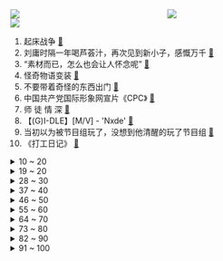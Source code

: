 <div >
	<a style="float:left;width:55%;" href = "https://github.com/anuraghazra/github-readme-stats">
	 <img src = "https://github-readme-stats.vercel.app/api?username=iuuuuuaena&theme=buefy&show_icons=true"/>
	</a>
	<a  style="float:right;width:45%" href = "https://github.com/anuraghazra/github-readme-stats">
	 <img  src="https://github-readme-stats.vercel.app/api/top-langs/?username=anuraghazra&layout=compact"/>
	</a>
	</div>

[![](https://img.shields.io/badge/jxd-@jxdgogogo.xyz-yellowgreen.svg)](https://www.jxdgogogo.xyz)<br>
1. 起床战争 [:link:](//www.bilibili.com/video/BV1oe4y1Y7n5) <br>
2. 刘庸时隔一年喝芦荟汁，再次见到新小子，感慨万千 [:link:](//www.bilibili.com/video/BV1Tm4y1w7Ck) <br>
3. “素材而已，怎么也会让人怀念呢” [:link:](//www.bilibili.com/video/BV1d8411Y7fJ) <br>
4. 怪奇物语变装 [:link:](//www.bilibili.com/video/BV1AK411X7Fn) <br>
5. 不要带着奇怪的东西出门 [:link:](//www.bilibili.com/video/BV1kN4y1w7nb) <br>
6. 中国共产党国际形象网宣片《CPC》 [:link:](//www.bilibili.com/video/BV1cm4y1w7gN) <br>
7. 师 徒 情 深 [:link:](//www.bilibili.com/video/BV1eP411N7Qb) <br>
8. 【(G)I-DLE】[M/V] - 'Nxde' [:link:](//www.bilibili.com/video/BV1wW4y1n7y3) <br>
9. 当初以为被节目组玩了，没想到他清醒的玩了节目组 [:link:](//www.bilibili.com/video/BV1Fm4y1w7cg) <br>
10. 《打工日记》 [:link:](//www.bilibili.com/video/BV1fR4y1X7bx) <br>
<details>
<summary>10 ~ 20</summary>

11. 当你的朋友真的去看了你推荐的电影或视频 [:link:](//www.bilibili.com/video/BV1w8411e7D3) <br>
12. 【Miume・MARiA・217】讴歌烂漫【舞见 最终篇！】 [:link:](//www.bilibili.com/video/BV1yG4y1n76b) <br>
13. 【白小白】暗黑魅惑《万物起舞》编舞课堂直拍版 [:link:](//www.bilibili.com/video/BV1Me411V7aq) <br>
14. 【原神整活】 派蒙：赛诺？充得上能吗他！哈哈哈哈！（充能完毕） [:link:](//www.bilibili.com/video/BV1f14y1L79u) <br>
15. 擦边失败的舞蹈 [:link:](//www.bilibili.com/video/BV1S84y1z7Xm) <br>
16. 烟鬼The Chainsmokers：我们的中国团队说这样做会火!! [:link:](//www.bilibili.com/video/BV1eP411N7zX) <br>
17. 【阿斗】最羞辱的死法，上厕所被儿子射杀！美剧史诗巨作《权力的游戏》第15期 [:link:](//www.bilibili.com/video/BV1we4y1i7xi) <br>
18. TES饭堂实力还是在的，可惜遇上了这个霉比【还愿挑战ep15-滔搏食堂】 [:link:](//www.bilibili.com/video/BV1be411V7nH) <br>
19. ❤️剪一种很新的东西❤️ [:link:](//www.bilibili.com/video/BV13e4y1S7eq) <br>
</details>
<details>
<summary>19 ~ 20</summary>

20. 健什么身，来攻沙啊 [:link:](//www.bilibili.com/video/BV1yK411S7Qq) <br>
21. 长大后发现，这么讽刺的动画再也没有了！ [:link:](//www.bilibili.com/video/BV1w84y167XH) <br>
22. 大大怪将军和小小怪下士 [:link:](//www.bilibili.com/video/BV13W4y1n71f) <br>
23. 老实人被欺负的终极爆发！！！ [:link:](//www.bilibili.com/video/BV1FP411N75A) <br>
24. 外国博主英文讲解：二十大为什么如此重要？ [:link:](//www.bilibili.com/video/BV1ug41187Kx) <br>
25. 在宝宝身上放个摄像头后，发现他内心戏很足 [:link:](//www.bilibili.com/video/BV1ue4y1J773) <br>
26. 《拔剑四顾心茫然》 [:link:](//www.bilibili.com/video/BV1oR4y1X78L) <br>
27. 不用烤箱，保证你学一次就能看会的酸奶慕斯蛋糕！ [:link:](//www.bilibili.com/video/BV1ZW4y1J7KJ) <br>
28. 云南小众食材鉴定 [:link:](//www.bilibili.com/video/BV1RW4y1J7HP) <br>
</details>
<details>
<summary>28 ~ 30</summary>

29. 【秋天速减30斤】懒人必备减肥包,大体重友好 [:link:](//www.bilibili.com/video/BV1gK411X75p) <br>
30. 【整活】八强茶话会 （EDG RNG JDG）"我们都有不得不赢的理由" [:link:](//www.bilibili.com/video/BV18g411a71V) <br>
31. 全球十大自助餐之一！豪华邮轮上吃7天7夜是一种什么体验 [:link:](//www.bilibili.com/video/BV1DP411P7om) <br>
32. 假装断片后在兄弟的床上拉肚子！他会是什么反应？！ [:link:](//www.bilibili.com/video/BV1uD4y1r7YQ) <br>
33. 食人魔被判9个无期徒刑！却当上警方顾问？！经典惊悚犯罪片《红龙》 [:link:](//www.bilibili.com/video/BV1y84y1z77r) <br>
34. 土木工程之工地四年的变化。 [:link:](//www.bilibili.com/video/BV1i84y1z7qQ) <br>
35. 朋友，你见过1918年的钢铁侠吗？【解说全覆盖31期】 [:link:](//www.bilibili.com/video/BV1G14y1j7t7) <br>
36. 鸭子的膝跳反射 [:link:](//www.bilibili.com/video/BV18g411a7wn) <br>
37. 特效来了！选手S12篇：腕豪大哥勇武降临 河道剑魔不朽传奇 [:link:](//www.bilibili.com/video/BV1CK411S7jT) <br>
</details>
<details>
<summary>37 ~ 40</summary>

38. 假如校长夸班级纪律好 [:link:](//www.bilibili.com/video/BV1Cm4y1c7WZ) <br>
39. 【赖神别搞God】无缝衔接初尝试：今天给你们整点离谱的 [:link:](//www.bilibili.com/video/BV1qe4y1m7Mu) <br>
40. 有些事情是命中注定的！ [:link:](//www.bilibili.com/video/BV1D14y1L76m) <br>
41. 《原神》须弥篇OST「智妙明论之林」宣传MV [:link:](//www.bilibili.com/video/BV14e411V7Bi) <br>
42. 英国金融男老公穿的太不成熟了…… [:link:](//www.bilibili.com/video/BV1Pg41187zk) <br>
43. 《让子弹飞》1处剧情败笔？张麻子为何必须「睡老汤」？！10万字拆解09 [:link:](//www.bilibili.com/video/BV1VK411X7iv) <br>
44. 随心所欲是心里永远的Top1！ [:link:](//www.bilibili.com/video/BV1be4y1i7vN) <br>
45. 艺术家们用一张图证明创意不会被AI所代替 [:link:](//www.bilibili.com/video/BV1A84y167iA) <br>
46. 我所理解的，关于友情的一切。 [:link:](//www.bilibili.com/video/BV1aG41177AW) <br>
</details>
<details>
<summary>46 ~ 50</summary>

47. 花420元给工友们复刻35元冬菇鸡盒饭，能赚多少钱？ [:link:](//www.bilibili.com/video/BV1km4y1c77f) <br>
48. 【鱼肉肉】Lovepotion宅舞 小飞棍摔咯~ [:link:](//www.bilibili.com/video/BV1g8411e7WA) <br>
49. 当我和爸妈说话自带BGM [:link:](//www.bilibili.com/video/BV1C8411Y76b) <br>
50. 30斤大鳄龟，来人间一趟，总要吃遍南北西东。 [:link:](//www.bilibili.com/video/BV1qV4y1V7AC) <br>
51. 你永远可以相信恐怖片导演的审美【阅片无数Ⅱ 64】 [:link:](//www.bilibili.com/video/BV11G4y1n7aY) <br>
52. 看懂的人很难被爱情敷衍 [:link:](//www.bilibili.com/video/BV1hg411a7TN) <br>
53. 无所谓，我会出手是什么梗？ [:link:](//www.bilibili.com/video/BV1XG4y1n7jm) <br>
54. 比脸还大的猪肘子，肉汁拌饭绝了！就是来这吃饭有做客恐惧症！ [:link:](//www.bilibili.com/video/BV1nm4y1P79V) <br>
55. 《崩坏3》全新SP角色爱衣·休伯利安Λ「时帆旅人」预告 [:link:](//www.bilibili.com/video/BV1GG41177xi) <br>
</details>
<details>
<summary>55 ~ 60</summary>

56. 陈翔六点半：这是一个很搞笑的“孔布”故事 [:link:](//www.bilibili.com/video/BV1kV4y1V79C) <br>
57. 献身仪仗，为国争光 [:link:](//www.bilibili.com/video/BV1K14y1j7Z4) <br>
58. 你俩别跟我嘚瑟啊 [:link:](//www.bilibili.com/video/BV1DV4y1V7HG) <br>
59. 袁老的杂交水稻被印在这个国家最大面额的纸币上 [:link:](//www.bilibili.com/video/BV1Sm4y1c7j6) <br>
60. 世界著名景点奔现翻车！奇妙的文化输出现场！ [:link:](//www.bilibili.com/video/BV1Be4y1m7hZ) <br>
61. 现在20后那么双标的吗！！？ [:link:](//www.bilibili.com/video/BV1SR4y1X7RW) <br>
62. 【PS教程】PS刷漆文字，不用任何素材也能很逼真！ [:link:](//www.bilibili.com/video/BV1DR4y1X7jR) <br>
63. “你舔一个人舔过4年吗？” [:link:](//www.bilibili.com/video/BV1cP411K7bn) <br>
64. LOL世界BOSS诞生！最骚盲僧武道会：谁是套路之王！【垃圾英雄拯救计划】 [:link:](//www.bilibili.com/video/BV1YD4y1C7Lj) <br>
</details>
<details>
<summary>64 ~ 70</summary>

65. 《 加 州 电 竞 旅 馆 》 [:link:](//www.bilibili.com/video/BV1Fe4y1e7be) <br>
66. 这一拳给公孙离魂打没了 [:link:](//www.bilibili.com/video/BV1fe4y1v76V) <br>
67. “还有十分钟才考试，来得及” [:link:](//www.bilibili.com/video/BV1ve4y1S7W6) <br>
68. 还挺开朗的 [:link:](//www.bilibili.com/video/BV15G4y1n71S) <br>
69. 你成为小时候想成为的样子了吗？ [:link:](//www.bilibili.com/video/BV1R14y187Np) <br>
70. 两百万UP主吃相难看，助农是在诈骗？用实证回应 4大质疑！ [:link:](//www.bilibili.com/video/BV18g411a7EE) <br>
71. v我50，这个烤鸭你先吃(成本15元) [:link:](//www.bilibili.com/video/BV1we4y1i7cf) <br>
72. TES复活夺冠？有我三分之一功劳！【慧小媛】 [:link:](//www.bilibili.com/video/BV1Z8411Y78d) <br>
73. 偷完博物馆去自首，立功！重大立功！ [:link:](//www.bilibili.com/video/BV1BG4y1n7hL) <br>
</details>
<details>
<summary>73 ~ 80</summary>

74. 师爷练的时候是让木桩跟着他走 [:link:](//www.bilibili.com/video/BV1yt4y1M73n) <br>
75. 下课喽～来段恰恰 [:link:](//www.bilibili.com/video/BV1oe4y1S7SL) <br>
76. iQOO Neo7×周深《超级玩家》，再听亿遍！ [:link:](//www.bilibili.com/video/BV1Jm4y1w71r) <br>
77. 好快的刀 [:link:](//www.bilibili.com/video/BV1FD4y1r7hq) <br>
78. 璃月富婆就是大方，白嫖原石的攻略，不容错！ [:link:](//www.bilibili.com/video/BV1aP411N75E) <br>
79. 谁说弹钢琴可以变优雅，钢琴在他这会抑郁的 [:link:](//www.bilibili.com/video/BV15g411a7d2) <br>
80. 谁也别想撑伞！ [:link:](//www.bilibili.com/video/BV1K8411e7rm) <br>
81. 穿   搭 [:link:](//www.bilibili.com/video/BV1JK411X7pf) <br>
82. 快乐使我年轻。 [:link:](//www.bilibili.com/video/BV1jG41177C5) <br>
</details>
<details>
<summary>82 ~ 90</summary>

83. 这个视频的潜力，够你上清北了 [:link:](//www.bilibili.com/video/BV1Ce4y1j79k) <br>
84. 糟糕！我不是香香软软的女孩子 [:link:](//www.bilibili.com/video/BV17K411X7ZC) <br>
85. 硬核|| 汉中会战，魏蜀全明星掀牌，汉末诸神黄昏的上半集 [:link:](//www.bilibili.com/video/BV1Md4y127Rf) <br>
86. 才20多岁，就虚成这样，教你一招 [:link:](//www.bilibili.com/video/BV1TN4y1w79A) <br>
87. 珠海.点都德   厨子探店¥193 [:link:](//www.bilibili.com/video/BV1hR4y1X7oH) <br>
88. 少了黄油不能活，加了黄油活不了 [:link:](//www.bilibili.com/video/BV1q14y1L7ic) <br>
89. 【4K60FPS】梦龙Imagine Dragons《Believer》万人大合唱现场！全场炸裂！ [:link:](//www.bilibili.com/video/BV1SK411Q7y6) <br>
90. 【(G)I-DLE】“生来赤裸 ” 'Nxde' MV中字 [:link:](//www.bilibili.com/video/BV1q14y1L7rq) <br>
91. 【S12】九强大圆满！TES到底缺了什么？理性分析滔搏止步十六强的原因 [:link:](//www.bilibili.com/video/BV14D4y1r7Nt) <br>
</details>
<details>
<summary>91 ~ 100</summary>

92. 你好，重新认识一下叭！！ [:link:](//www.bilibili.com/video/BV1KG4y1H7wx) <br>
93. 毛血旺里加炸鸡，江湖人称是第一！ [:link:](//www.bilibili.com/video/BV1aV4y1V7fy) <br>
94. 我妹还是蛮，实事求是的 [:link:](//www.bilibili.com/video/BV1Hd4y127ej) <br>
95. “蓝色妖姬”全世界短跑纪录保持者，博尔特也只能望其项背 [:link:](//www.bilibili.com/video/BV1QG4y1n7Ju) <br>
96. 以后的妈妈必须撕烂孩子的伞 [:link:](//www.bilibili.com/video/BV16K411S7rZ) <br>
97. 二访74岁韩国老奶奶40年手腌酱蟹!个个爆黄流心吃到嘴软 [:link:](//www.bilibili.com/video/BV1bt4y1F7Tx) <br>
98. 笑死！！这才是GIDLE新歌《Nxde》原版MV的完整版！！ [:link:](//www.bilibili.com/video/BV1FR4y197NQ) <br>
99. 【原神】所有角色换成妮露大招，对你使用魅惑~ [:link:](//www.bilibili.com/video/BV19N4y1c7in) <br>
100. 用科学打破次元壁！我终于成为了我梦里的剑客！ [:link:](//www.bilibili.com/video/BV1fg411h7rP) <br>
</details>
